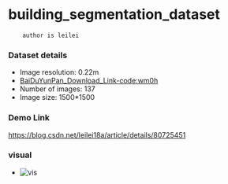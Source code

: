# building_segmentation_dataset
```
    author is leilei
```

### Dataset details
+ Image resolution: 0.22m
+ [BaiDuYunPan_Download_Link-code:wm0h](https://pan.baidu.com/s/1Uyp8r4b8xr5Es_r80Wy4dg)
+ Number of images: 137
+ Image size: 1500*1500

### Demo Link
https://blog.csdn.net/leilei18a/article/details/80725451

### visual
+ ![vis](https://img-blog.csdn.net/20180618180406132?watermark/2/text/aHR0cHM6Ly9ibG9nLmNzZG4ubmV0L0xFSUxFSTE4QQ==/font/5a6L5L2T/fontsize/400/fill/I0JBQkFCMA==/dissolve/70)
